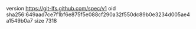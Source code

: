 version https://git-lfs.github.com/spec/v1
oid sha256:649aad7ce7f1bf6e875f5e088cf290a32f550dc89b0e3234d005ae4a1549b0a7
size 7318
